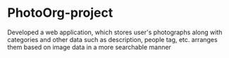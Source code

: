 # PhotoOrg-project
Developed a web application, which stores user's photographs along with categories and other data such as description, people tag, etc. arranges them based on image data in a more searchable manner 
